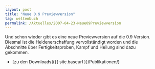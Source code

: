 ```yaml
---
layout: post
title: "Neue 0.9 Previewversion"
tag: weltenbuch
permalink: /Aktuelles/2007-04-23-Neue09Previewversion
---
```


Und schon wieder gibt es eine neue Previewversion auf die 0.9 Version. Diesmal ist die Heldenerschaffung vervollständigt worden und die Abschnitte über Fertigkeitsproben, Kampf und Heilung sind dazu gekommen.

- [zu den Downloads]({{ site.baseurl }}/Publikationen/)
